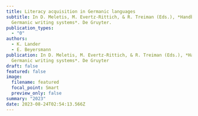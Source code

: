 ```yaml
---
title: Literacy acquisition in Germanic languages
subtitle: In D. Meletis, M. Evertz-Rittich, & R. Treiman (Eds.), *Handbook of
  Germanic writing systems*. De Gruyter.
publication_types:
  - "0"
authors:
  - K. Lander
  - E. Beyersmann
publication: In D. Meletis, M. Evertz-Rittich, & R. Treiman (Eds.), *Handbook of
  Germanic writing systems*. De Gruyter
draft: false
featured: false
image:
  filename: featured
  focal_point: Smart
  preview_only: false
summary: "2023"
date: 2023-08-24T02:54:13.566Z
---
```

